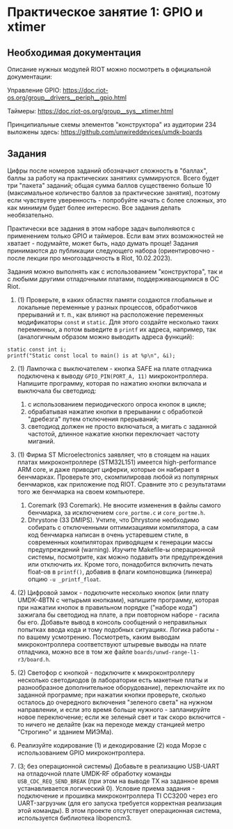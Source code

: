 # Практическое занятие 1: GPIO и xtimer

## Необходимая документация

Описание нужных модулей RIOT можно посмотреть в официальной документации:

Управление GPIO: https://doc.riot-os.org/group__drivers__periph__gpio.html

Таймеры: https://doc.riot-os.org/group__sys__xtimer.html

Принципиальные схемы элементов "конструктора" из аудитории 234 выложены здесь: https://github.com/unwireddevices/umdk-boards

## Задания

Цифры после номеров заданий обозначают сложность в "баллах", баллы за работу на практических занятиях суммируются. Всего будет три "пакета" заданий; общая сумма баллов существенно больше 10 (максимальное количество баллов за практические занятия), поэтому если чувствуете уверенность - попробуйте начать с более сложных, это как минимум будет более интересно. Все задания делать необязательно.

Практически все задания в этом наборе задач выполняются с применением только GPIO и таймеров. Если вам этих возможностей не хватает - подумайте, может быть, надо думать проще! Задания принимаются до публикации следующего набора (ориентировочно - после лекции про многозадачность в Riot, 10.02.2023).

Задания можно выполнять как с использованием "конструктора", так и с любыми другими отладочными платами, поддерживающимися в ОС Riot.

1. (1) Проверьте, в каких областях памяти создаются глобальные и локальные переменные у разных процессов, обработчиков прерываний и т. п., как влияют на расположение переменных модификаторы `const` и `static`. Для этого создайте несколько таких переменных, а потом выведите в `printf` их адреса, например, так (аналогичным образом можно выводить адреса функций):
```
static const int i;
printf("Static const local to main() is at %p\n", &i);
```

2. (1) Лампочка с выключателем - кнопка SAFE на плате отладчика подключена к выводу `GPIO_PIN(PORT_A, 11)` микроконтроллера. Напишите программу, которая по нажатию кнопки включала и выключала бы светодиод:
    1. с использованием периодического опроса кнопок в цикле;
    2. обрабатывая нажатие кнопки в прерывании с обработкой "дребезга" путем отключения прерываний;
    3. светодиод должен не просто включаться, а мигать с заданной частотой, длинное нажатие кнопки переключает частоту миганий.

3. (1) Фирма ST Microelectronics заявляет, что в стоящем на наших платах микроконтроллере (STM32L151) имеется high-performance ARM core, и даже приводит циферки, которые он набирает в бенчмарках. Проверьте это, скомпилировав любой из популярных бенчмарков, как приложение под RIOT. Сравните это с результатами того же бенчмарка на своем компьютере.
    1. Coremark (93 Coremark). Не вносите изменения в файлы самого бенчмарка, за исключением `core_portme.c` и `core_portme.h`.
    2. Dhrystone (33 DMIPS). Учтите, что Dhrystone необходимо собирать с отключенными оптимизациями компилятора, а сам код бенчмарка написан в очень устаревшем стиле, в современных компиляторах приводящем к генерации массы предупреждений (warning). Изучите Makefile-ы операционной системы, посмотрите, как можно подавить эти предупреждения или отключить их. Кроме того, понадобится включить печать float-ов в `printf()`, добавив в флаги компоновщика (линкера) опцию `-u _printf_float`.

4. (2) Цифровой замок - подключите несколько кнопок (или плату UMDK-4BTN с четырьмя кнопками), напишите программу, которая при нажатии кнопок в правильном порядке ("наборе кода") зажигала бы светодиод на плате, а при повторном наборе - гасила бы его. Добавьте вывод в консоль сообщений о неправильных попытках ввода кода и тому подобных ситуациях. Логика работы - по вашему усмотрению. Посмотреть, каким выводам микроконтроллера соответствуют штыревые выводы на плате отладчика, можно все в том же файле `boards/unwd-range-l1-r3/board.h`.

5. (2) Светофор с кнопкой - подключите к микроконтроллеру несколько светодиодов (в лаборатории есть макетные платы и разнообразное дополнительное оборудование), переключайте их по заданной программе; при нажатии кнопки проверьте, сколько осталось до очередного включения "зеленого света" на нужном направлении, и если это время больше нужного - запланируйте новое переключение; если же зеленый свет и так скоро включится - то ничего не делайте (как на переходе между станцией метро "Строгино" и зданием МИЭМа).

6. Реализуйте кодирование (1) и декодирование (2) кода Морзе с использованием GPIO микроконтроллера.

7. (3; без операционной системы) Добавьте в реализацию USB-UART на отладочной плате UMDK-RF обработку команды `USB_CDC_REQ_SEND_BREAK` (при этом на выводе TX на заданное время устанавливается логический 0). Условие приема задания - подключение и прошивка микроконтроллера TI CC3200 через его UART-загрузчик (для его запуска требуется корректная реализация этой команды). В этом проекте отсутствует операционная система, используется библиотека libopencm3.
